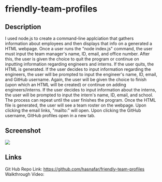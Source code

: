 # friendly-team-profiles

## Description
I used node.js to create a command-line applciation that gathers information about employees and then displays that info on a generated a HTML webpage. Once a user runs the "node index.js" command, the user must input the team manager's name, ID, email, and office number. After this, the user is given the choice to quit the program or continue on inputting information regarding engineers and interns. If the user quits, the HTML is generated. If the user decides to input information regarding the engineers, the user will be prompted to input the engineer's name, ID, email, and GitHub username. Again, the user will be given the choice to finish (upon which an HTML will be created) or continue on adding engineers/interns. If the user decides to input information about the interns, the user will be prompted to input the intern's name, ID, email, and school. The process can repeat until the user finishes the program. Once the HTML file is generated, the user will see a team roster on the webpage. Upon clicking the email links, "mailto:" will open. Upon clicking the GitHub username, GitHub profiles open in a new tab.

## Screenshot
![](assets/images/)

## Links
Git Hub Repo Link: https://github.com/hasnafar/friendly-team-profiles
Walkthrough Video: 